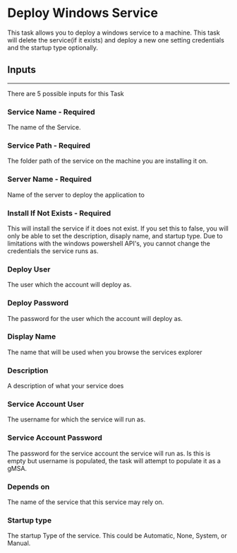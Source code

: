 # Deploy Windows Service

This task allows you to deploy a windows service to a machine. This task will delete the service(if it exists) and deploy a new one setting credentials and the startup type optionally.

## Inputs
------------------

There are 5 possible inputs for this Task

### Service Name - Required

The name of the Service.

### Service Path - Required

The folder path of the service on the machine you are installing it on.

### Server Name - Required

Name of the server to deploy the application to

### Install If Not Exists - Required

This will install the service if it does not exist. If you set this to false, you will only be able to set the description, disaply name, and startup type. Due to limitations with the windows powershell API's, you cannot change the credentials the service runs as.

### Deploy User 

The user which the account will deploy as.

### Deploy Password 

The password for the user which the account will deploy as.

### Display Name

The name that will be used when you browse the services explorer

### Description

A description of what your service does

### Service Account User

The username for which the service will run as.

### Service Account Password

The password for the service account the service will run as. Is this is empty but username is populated, the task will attempt to populate it as a gMSA.

### Depends on

The name of the service that this service may rely on.

### Startup type

The startup Type of the service. This could be Automatic, None, System, or Manual.